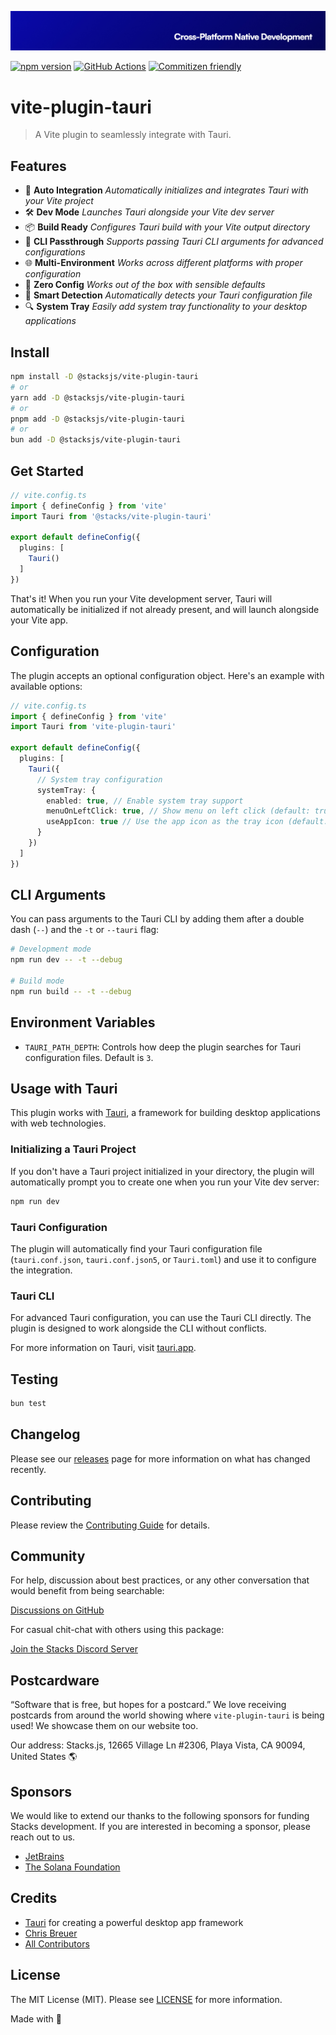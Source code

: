 <p align="center"><img src=".github/art/cover.jpg" alt="Social Card of this repo"></p>

[![npm version][npm-version-src]][npm-version-href]
[![GitHub Actions][github-actions-src]][github-actions-href]
[![Commitizen friendly](https://img.shields.io/badge/commitizen-friendly-brightgreen.svg)](http://commitizen.github.io/cz-cli/)
<!-- [![npm downloads][npm-downloads-src]][npm-downloads-href] -->
<!-- [![Codecov][codecov-src]][codecov-href] -->

# vite-plugin-tauri

> A Vite plugin to seamlessly integrate with Tauri.

## Features

- 🔄 **Auto Integration** _Automatically initializes and integrates Tauri with your Vite project_
- 🛠️ **Dev Mode** _Launches Tauri alongside your Vite dev server_
- 📦 **Build Ready** _Configures Tauri build with your Vite output directory_
- 🧰 **CLI Passthrough** _Supports passing Tauri CLI arguments for advanced configurations_
- 🌐 **Multi-Environment** _Works across different platforms with proper configuration_
- 💼 **Zero Config** _Works out of the box with sensible defaults_
- 🧠 **Smart Detection** _Automatically detects your Tauri configuration file_
- 🔍 **System Tray** _Easily add system tray functionality to your desktop applications_

## Install

```bash
npm install -D @stacksjs/vite-plugin-tauri
# or
yarn add -D @stacksjs/vite-plugin-tauri
# or
pnpm add -D @stacksjs/vite-plugin-tauri
# or
bun add -D @stacksjs/vite-plugin-tauri
```

## Get Started

```ts
// vite.config.ts
import { defineConfig } from 'vite'
import Tauri from '@stacks/vite-plugin-tauri'

export default defineConfig({
  plugins: [
    Tauri()
  ]
})
```

That's it! When you run your Vite development server, Tauri will automatically be initialized if not already present, and will launch alongside your Vite app.

## Configuration

The plugin accepts an optional configuration object. Here's an example with available options:

```ts
// vite.config.ts
import { defineConfig } from 'vite'
import Tauri from 'vite-plugin-tauri'

export default defineConfig({
  plugins: [
    Tauri({
      // System tray configuration
      systemTray: {
        enabled: true, // Enable system tray support
        menuOnLeftClick: true, // Show menu on left click (default: true)
        useAppIcon: true // Use the app icon as the tray icon (default: true)
      }
    })
  ]
})
```

## CLI Arguments

You can pass arguments to the Tauri CLI by adding them after a double dash (`--`) and the `-t` or `--tauri` flag:

```bash
# Development mode
npm run dev -- -t --debug

# Build mode
npm run build -- -t --debug
```

## Environment Variables

- `TAURI_PATH_DEPTH`: Controls how deep the plugin searches for Tauri configuration files. Default is `3`.

## Usage with Tauri

This plugin works with [Tauri](https://tauri.app/), a framework for building desktop applications with web technologies.

### Initializing a Tauri Project

If you don't have a Tauri project initialized in your directory, the plugin will automatically prompt you to create one when you run your Vite dev server:

```bash
npm run dev
```

### Tauri Configuration

The plugin will automatically find your Tauri configuration file (`tauri.conf.json`, `tauri.conf.json5`, or `Tauri.toml`) and use it to configure the integration.

### Tauri CLI

For advanced Tauri configuration, you can use the Tauri CLI directly. The plugin is designed to work alongside the CLI without conflicts.

For more information on Tauri, visit [tauri.app](https://tauri.app/).

## Testing

```bash
bun test
```

## Changelog

Please see our [releases](https://github.com/stacksjs/vite-plugin-tauri/releases) page for more information on what has changed recently.

## Contributing

Please review the [Contributing Guide](https://github.com/stacksjs/contributing) for details.

## Community

For help, discussion about best practices, or any other conversation that would benefit from being searchable:

[Discussions on GitHub](https://github.com/stacksjs/stacks/discussions)

For casual chit-chat with others using this package:

[Join the Stacks Discord Server](https://discord.gg/stacksjs)

## Postcardware

“Software that is free, but hopes for a postcard.” We love receiving postcards from around the world showing where `vite-plugin-tauri` is being used! We showcase them on our website too.

Our address: Stacks.js, 12665 Village Ln #2306, Playa Vista, CA 90094, United States 🌎

## Sponsors

We would like to extend our thanks to the following sponsors for funding Stacks development. If you are interested in becoming a sponsor, please reach out to us.

- [JetBrains](https://www.jetbrains.com/)
- [The Solana Foundation](https://solana.com/)

## Credits

- [Tauri](https://tauri.app/) for creating a powerful desktop app framework
- [Chris Breuer](https://github.com/chrisbbreuer)
- [All Contributors](https://github.com/stacksjs/vite-plugin-tauri/contributors)

## License

The MIT License (MIT). Please see [LICENSE](https://github.com/stacksjs/stacks/tree/main/LICENSE.md) for more information.

Made with 💙

<!-- Badges -->
[npm-version-src]: https://img.shields.io/npm/v/@stacksjs/vite-plugin-tauri?style=flat-square
[npm-version-href]: https://npmjs.com/package/@stacksjs/vite-plugin-tauri
[github-actions-src]: https://img.shields.io/github/actions/workflow/status/stacksjs/vite-plugin-tauri/ci.yml?style=flat-square&branch=main
[github-actions-href]: https://github.com/stacksjs/vite-plugin-tauri/actions?query=workflow%3Aci

<!-- [codecov-src]: https://img.shields.io/codecov/c/gh/stacksjs/vite-plugin-tauri/main?style=flat-square
[codecov-href]: https://codecov.io/gh/stacksjs/vite-plugin-tauri -->
